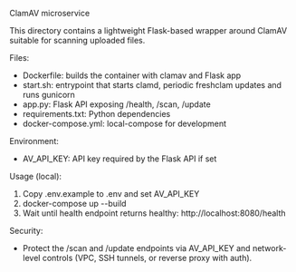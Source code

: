 ClamAV microservice

This directory contains a lightweight Flask-based wrapper around ClamAV suitable for scanning uploaded files.

Files:
- Dockerfile: builds the container with clamav and Flask app
- start.sh: entrypoint that starts clamd, periodic freshclam updates and runs gunicorn
- app.py: Flask API exposing /health, /scan, /update
- requirements.txt: Python dependencies
- docker-compose.yml: local-compose for development

Environment:
- AV_API_KEY: API key required by the Flask API if set

Usage (local):
1. Copy .env.example to .env and set AV_API_KEY
2. docker-compose up --build
3. Wait until health endpoint returns healthy: http://localhost:8080/health

Security:
- Protect the /scan and /update endpoints via AV_API_KEY and network-level controls (VPC, SSH tunnels, or reverse proxy with auth).
